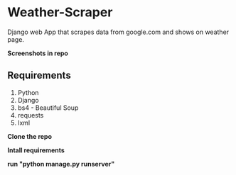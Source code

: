 # Weather-Scraper

Django web App that scrapes data from google.com and shows on weather page.

**Screenshots in repo**

## Requirements
1) Python
2) Django
3) bs4 - Beautiful Soup
4) requests
5) lxml



**Clone the repo**

**Intall requirements**

**run "python manage.py runserver"**
